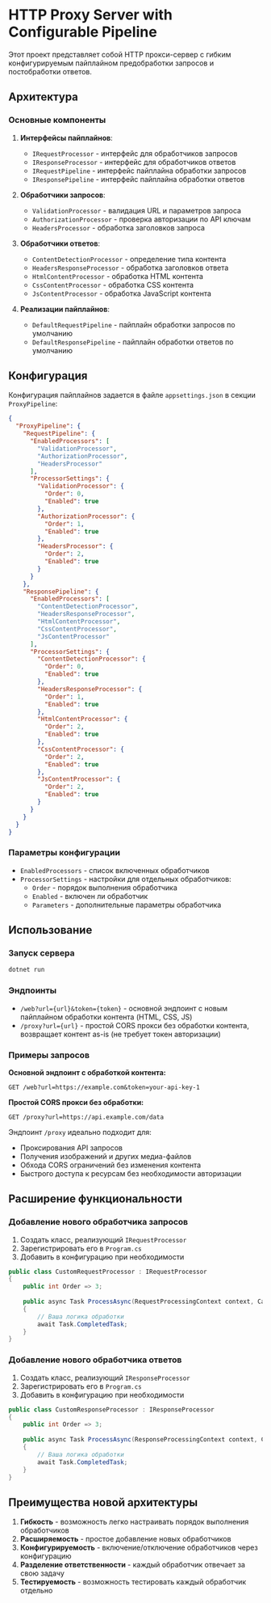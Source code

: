 # HTTP Proxy Server with Configurable Pipeline

Этот проект представляет собой HTTP прокси-сервер с гибким конфигурируемым пайплайном предобработки запросов и постобработки ответов.

## Архитектура

### Основные компоненты

1. **Интерфейсы пайплайнов**:
   - `IRequestProcessor` - интерфейс для обработчиков запросов
   - `IResponseProcessor` - интерфейс для обработчиков ответов
   - `IRequestPipeline` - интерфейс пайплайна обработки запросов
   - `IResponsePipeline` - интерфейс пайплайна обработки ответов

2. **Обработчики запросов**:
   - `ValidationProcessor` - валидация URL и параметров запроса
   - `AuthorizationProcessor` - проверка авторизации по API ключам
   - `HeadersProcessor` - обработка заголовков запроса

3. **Обработчики ответов**:
   - `ContentDetectionProcessor` - определение типа контента
   - `HeadersResponseProcessor` - обработка заголовков ответа
   - `HtmlContentProcessor` - обработка HTML контента
   - `CssContentProcessor` - обработка CSS контента
   - `JsContentProcessor` - обработка JavaScript контента

4. **Реализации пайплайнов**:
   - `DefaultRequestPipeline` - пайплайн обработки запросов по умолчанию
   - `DefaultResponsePipeline` - пайплайн обработки ответов по умолчанию

## Конфигурация

Конфигурация пайплайнов задается в файле `appsettings.json` в секции `ProxyPipeline`:

```json
{
  "ProxyPipeline": {
    "RequestPipeline": {
      "EnabledProcessors": [
        "ValidationProcessor",
        "AuthorizationProcessor",
        "HeadersProcessor"
      ],
      "ProcessorSettings": {
        "ValidationProcessor": {
          "Order": 0,
          "Enabled": true
        },
        "AuthorizationProcessor": {
          "Order": 1,
          "Enabled": true
        },
        "HeadersProcessor": {
          "Order": 2,
          "Enabled": true
        }
      }
    },
    "ResponsePipeline": {
      "EnabledProcessors": [
        "ContentDetectionProcessor",
        "HeadersResponseProcessor",
        "HtmlContentProcessor",
        "CssContentProcessor",
        "JsContentProcessor"
      ],
      "ProcessorSettings": {
        "ContentDetectionProcessor": {
          "Order": 0,
          "Enabled": true
        },
        "HeadersResponseProcessor": {
          "Order": 1,
          "Enabled": true
        },
        "HtmlContentProcessor": {
          "Order": 2,
          "Enabled": true
        },
        "CssContentProcessor": {
          "Order": 2,
          "Enabled": true
        },
        "JsContentProcessor": {
          "Order": 2,
          "Enabled": true
        }
      }
    }
  }
}
```

### Параметры конфигурации

- `EnabledProcessors` - список включенных обработчиков
- `ProcessorSettings` - настройки для отдельных обработчиков:
  - `Order` - порядок выполнения обработчика
  - `Enabled` - включен ли обработчик
  - `Parameters` - дополнительные параметры обработчика

## Использование

### Запуск сервера

```bash
dotnet run
```

### Эндпоинты

- `/web?url={url}&token={token}` - основной эндпоинт с новым пайплайном обработки контента (HTML, CSS, JS)
- `/proxy?url={url}` - простой CORS прокси без обработки контента, возвращает контент as-is (не требует токен авторизации)

### Примеры запросов

**Основной эндпоинт с обработкой контента:**
```
GET /web?url=https://example.com&token=your-api-key-1
```

**Простой CORS прокси без обработки:**
```
GET /proxy?url=https://api.example.com/data
```

Эндпоинт `/proxy` идеально подходит для:
- Проксирования API запросов
- Получения изображений и других медиа-файлов
- Обхода CORS ограничений без изменения контента
- Быстрого доступа к ресурсам без необходимости авторизации

## Расширение функциональности

### Добавление нового обработчика запросов

1. Создать класс, реализующий `IRequestProcessor`
2. Зарегистрировать его в `Program.cs`
3. Добавить в конфигурацию при необходимости

```csharp
public class CustomRequestProcessor : IRequestProcessor
{
    public int Order => 3;
    
    public async Task ProcessAsync(RequestProcessingContext context, CancellationToken cancellationToken = default)
    {
        // Ваша логика обработки
        await Task.CompletedTask;
    }
}
```

### Добавление нового обработчика ответов

1. Создать класс, реализующий `IResponseProcessor`
2. Зарегистрировать его в `Program.cs`
3. Добавить в конфигурацию при необходимости

```csharp
public class CustomResponseProcessor : IResponseProcessor
{
    public int Order => 3;
    
    public async Task ProcessAsync(ResponseProcessingContext context, CancellationToken cancellationToken = default)
    {
        // Ваша логика обработки
        await Task.CompletedTask;
    }
}
```

## Преимущества новой архитектуры

1. **Гибкость** - возможность легко настраивать порядок выполнения обработчиков
2. **Расширяемость** - простое добавление новых обработчиков
3. **Конфигурируемость** - включение/отключение обработчиков через конфигурацию
4. **Разделение ответственности** - каждый обработчик отвечает за свою задачу
5. **Тестируемость** - возможность тестировать каждый обработчик отдельно